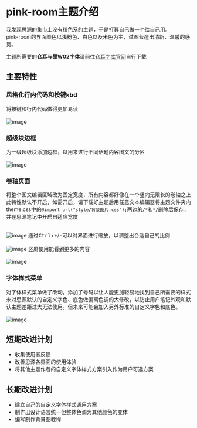 # pink-room主题介绍
我发现思源的集市上没有粉色系的主题，于是打算自己做一个给自己用。<br>
pink-room的界面颜色以浅粉色、白色以及米色为主，试图营造出清新、温馨的感觉。

主题所需要的**仓耳与墨W02字体**请前往[仓耳字库官网](http://tsanger.cn/product/190)自行下载

## 主要特性
### 风格化行内代码和按键kbd<br>
将按键和行内代码做得更加易读<br><br>
![image](https://user-images.githubusercontent.com/114859111/193455127-3c1f9c14-2b8b-4466-b790-22d5964aacb5.png)

### 超级块边框<br>
为一级超级块添加边框，以用来进行不同话题内容图文的分区<br><br>
![image](https://user-images.githubusercontent.com/114859111/193455158-fdedcab4-b448-4f87-b002-1caec93c0f2f.png)

### 卷轴页面<br>
将整个图文编辑区域改为固定宽度，所有内容都好像在一个竖向无限长的卷轴之上
此特性默认不开启，如需开启，请下载好主题后用任意文本编辑器将主题文件夹内theme.css中的```@import url("style/背景图片.css");```两边的```/*```和```*/```删除后保存，并在思源笔记中开启自适应宽度<br><br>

![image](https://user-images.githubusercontent.com/114859111/193455229-a02cf0ce-43a0-423f-ba13-ea64008c4d90.png)
通过<kbd>Ctrl</kbd>+<kbd>+</kbd>/<kbd>-</kbd>可以对界面进行缩放，以调整出合适自己的比例<br><br>
![image](https://user-images.githubusercontent.com/114859111/193455452-2ca2f9ad-cd2d-477c-86f7-69d9537dfd9a.png)
竖屏使用能看到更多的内容<br><br>
![image](https://user-images.githubusercontent.com/114859111/193455376-5b30ac9c-6830-4c69-8d45-536cc07cb0db.png)

### 字体样式菜单
对字体样式菜单做了改动，添加了号码以让人能更加轻易地找到自己所需要的样式<br>
未对思源默认的自定义字色、底色做偏离色调的大修改，以防止用户笔记外观和默认主题差距过大无法使用。但未来可能会加入另外标准的自定义字色和底色。<br><br>
![image](https://user-images.githubusercontent.com/114859111/193455782-6f7380f2-7f68-402d-be28-0edd115f3551.png)

## 短期改进计划
* 收集使用者反馈
* 改善思源各界面的使用体验
* 将其他主题作者的自定义字体样式方案引入作为用户可选方案

## 长期改进计划
* 建立自己的自定义字体样式通用方案
* 制作出设计语言统一但整体色调为其他颜色的变体
* 编写制作背景图教程
